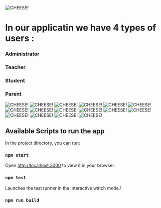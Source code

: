 ![CHEESE!](public/HackWave_WebWonders(1).png)
# In our applicatin we have 4 types of users : 
### Administrator
### Teacher
### Student
### Parent

![CHEESE!](public/HackWave_WebWonders.png)
![CHEESE!](public/HackWave_WebWonders(2).png)
![CHEESE!](public/HackWave_WebWonders(3).png)
![CHEESE!](public/HackWave_WebWonders(4).png)
![CHEESE!](public/HackWave_WebWonders(5).png)
![CHEESE!](public/HackWave_WebWonders(6).png)
![CHEESE!](public/HackWave_WebWonders(7).png)
![CHEESE!](public/HackWave_WebWonders(8).png)
![CHEESE!](public/HackWave_WebWonders(9).png)
![CHEESE!](public/HackWave_WebWonders(10).png)
![CHEESE!](public/HackWave_WebWonders(11).png)
![CHEESE!](public/HackWave_WebWonders(12).png)
![CHEESE!](public/HackWave_WebWonders(13).png)
![CHEESE!](public/HackWave_WebWonders(14).png)
![CHEESE!](public/HackWave_WebWonders(15).png)
![CHEESE!](public/HackWave_WebWonders(16).png)



## Available Scripts to run the app 

In the project directory, you can run:

### `npm start`
Open [http://localhost:3000](http://localhost:3000) to view it in your browser.

### `npm test`
Launches the test runner in the interactive watch mode.\

### `npm run build`

